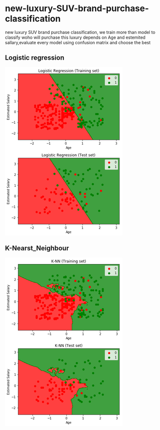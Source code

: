 # new-luxury-SUV-brand-purchase-classification
new luxury SUV brand purchase  classification, we train more than model to classify woho will purchase this luxury depends on Age and estemited sallary,evaluate every model using confusion matrix and choose the best 

 <h2>Logistic regression</h2>
 <p><img src="LR.png" alt="LR model" align="middle"> <img src="lR2.png" alt="NB" align="middle"> </p> 
 
 <h2>K-Nearst_Neighbour</h2>
 <p><img src="KNNT.png" alt="NB model" align="middle"> <img src="KNNTEST.png" alt="NB" align="middle"> </p> 
 
  
